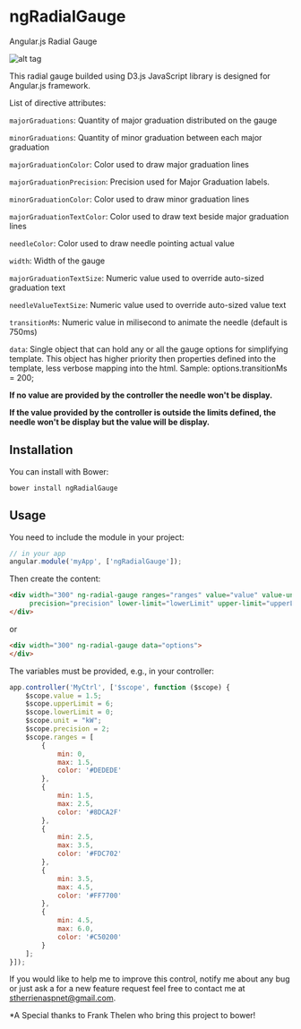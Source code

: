 # ngRadialGauge

Angular.js Radial Gauge

![alt tag](https://raw.github.com/stherrienaspnet/ngRadialGauge/master/ngRadialGaugeDemo.png)

This radial gauge builded using D3.js JavaScript library is designed for Angular.js framework.

List of directive attributes:

```majorGraduations```: Quantity of major graduation distributed on the gauge

```minorGraduations```: Quantity of minor graduation between each major graduation

```majorGraduationColor```: Color used to draw major graduation lines

```majorGraduationPrecision```: Precision used for Major Graduation labels.

```minorGraduationColor```: Color used to draw minor graduation lines

```majorGraduationTextColor```: Color used to draw text beside major graduation lines

```needleColor```: Color used to draw needle pointing actual value

```width```: Width of the gauge

```majorGraduationTextSize```: Numeric value used to override auto-sized graduation text

```needleValueTextSize```: Numeric value used to override auto-sized value text

```transitionMs```: Numeric value in milisecond to animate the needle (default is 750ms)

```data```: Single object that can hold any or all the gauge options for simplifying template. This object has higher priority then properties defined into the template, less verbose mapping into the html. Sample: options.transitionMs = 200; 

**If no value are provided by the controller the needle won't be display.**

**If the value provided by the controller is outside the limits defined, the needle won't be display but the value will   be display.**


## Installation

You can install with Bower:

`bower install ngRadialGauge`

## Usage

You need to include the module in your project:

```JavaScript
// in your app
angular.module('myApp', ['ngRadialGauge']);
```

Then create the content:
```HTML
<div width="300" ng-radial-gauge ranges="ranges" value="value" value-unit="unit" 
     precision="precision" lower-limit="lowerLimit" upper-limit="upperLimit">
</div>
```
or
```HTML
<div width="300" ng-radial-gauge data="options">
</div>
```

The variables must be provided, e.g., in your controller:
```JavaScript
app.controller('MyCtrl', ['$scope', function ($scope) {
    $scope.value = 1.5;
    $scope.upperLimit = 6;
    $scope.lowerLimit = 0;
    $scope.unit = "kW";
    $scope.precision = 2;
    $scope.ranges = [
        {
            min: 0,
            max: 1.5,
            color: '#DEDEDE'
        },
        {
            min: 1.5,
            max: 2.5,
            color: '#8DCA2F'
        },
        {
            min: 2.5,
            max: 3.5,
            color: '#FDC702'
        },
        {
            min: 3.5,
            max: 4.5,
            color: '#FF7700'
        },
        {
            min: 4.5,
            max: 6.0,
            color: '#C50200'
        }
    ];
}]);
```

If you would like to help me to improve this control, notify me about any bug or just ask a for a new feature request feel free to contact me at stherrienaspnet@gmail.com.

*A Special thanks to Frank Thelen who bring this project to bower!
